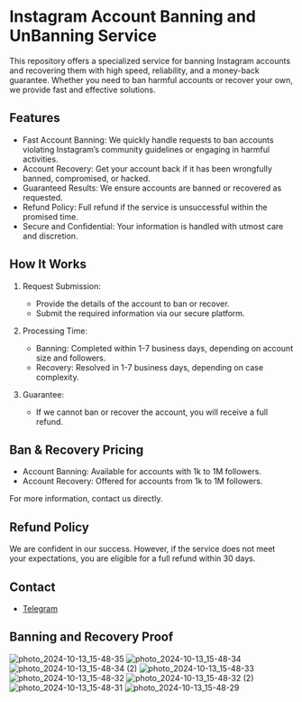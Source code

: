 # Instagram Account Banning and UnBanning Service

This repository offers a specialized service for banning Instagram accounts and recovering them with high speed, reliability, and a money-back guarantee. Whether you need to ban harmful accounts or recover your own, we provide fast and effective solutions.

## Features

- Fast Account Banning: We quickly handle requests to ban accounts violating Instagram’s community guidelines or engaging in harmful activities.  
- Account Recovery: Get your account back if it has been wrongfully banned, compromised, or hacked.  
- Guaranteed Results: We ensure accounts are banned or recovered as requested.  
- Refund Policy: Full refund if the service is unsuccessful within the promised time.   
- Secure and Confidential: Your information is handled with utmost care and discretion.

## How It Works

1. Request Submission:  
   - Provide the details of the account to ban or recover.  
   - Submit the required information via our secure platform.  

2. Processing Time:  
   - Banning: Completed within 1-7 business days, depending on account size and followers.  
   - Recovery: Resolved in 1-7 business days, depending on case complexity.  

3. Guarantee:  
   - If we cannot ban or recover the account, you will receive a full refund.  

## Ban & Recovery Pricing

- Account Banning: Available for accounts with 1k to 1M followers.  
- Account Recovery: Offered for accounts from 1k to 1M followers.  

For more information, contact us directly.

## Refund Policy

We are confident in our success. However, if the service does not meet your expectations, you are eligible for a full refund within 30 days.

## Contact

- [Telegram](https://t.me/SizaGod)

## Banning and Recovery Proof

![photo_2024-10-13_15-48-35](https://github.com/user-attachments/assets/016603e7-636e-4949-bc3e-5714f313cec1)
![photo_2024-10-13_15-48-34](https://github.com/user-attachments/assets/d7832266-045e-4fd5-aa00-fe566909e619)
![photo_2024-10-13_15-48-34 (2)](https://github.com/user-attachments/assets/2e23602d-0f5a-49dd-ab4d-9097ae4e973c)
![photo_2024-10-13_15-48-33](https://github.com/user-attachments/assets/9e3a81cd-88c8-4625-9b54-c29cac1ab398)
![photo_2024-10-13_15-48-32](https://github.com/user-attachments/assets/e56a51be-8db7-48a1-a684-de750e425cbb)
![photo_2024-10-13_15-48-32 (2)](https://github.com/user-attachments/assets/74ff5451-6b29-4013-9b0f-524503ebb3a1)
![photo_2024-10-13_15-48-31](https://github.com/user-attachments/assets/39dc1eb1-200d-45b2-9f4c-472740739198)
![photo_2024-10-13_15-48-29](https://github.com/user-attachments/assets/c813b62b-146c-48f1-807c-7bbdfd2f3de4)

